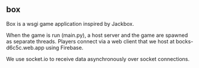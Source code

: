 ## box

Box is a wsgi game application inspired by Jackbox. 

When the game is run (main.py), a host server and the game are spawned as separate threads. Players connect via a web client that we host at bocks-d6c5c.web.app using Firebase.

We use socket.io to receive data asynchronously over socket connections.